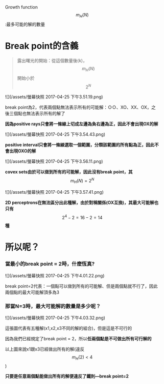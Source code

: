 Growth function $$m_H(N)$$:最多可能的解的數量

# Break point的含義

> 露出曙光的開始：從這個數量後\(k\)，$$m_H(N)$$開始小於$$2^N$$

![](/assets/螢幕快照 2017-04-25 下午3.51.19.png)

break point為2，代表兩個點無法表示所有的可能解：ＯＯ、XO、XX、OX，之後三個點也無法表示所有的解了

**因為positive rays只會將一條線上切成左邊為負右邊為正，因此不會出現OX的解**

![](/assets/螢幕快照 2017-04-25 下午3.54.43.png)

**positive interval只會將一條線選取一個範圍，分類該範圍的所有點為正，因此不會出現OXO的解**

![](/assets/螢幕快照 2017-04-25 下午3.56.11.png)

**covex sets由於可以做到所有的可能解，因此沒有break point，其**$$m_H(N)=2^N$$

![](/assets/螢幕快照 2017-04-25 下午3.57.41.png)

**2D perceptrons在無法區分出此種解，由於對稱關係\(OX互換\)，其最大可能解也只有**$$2^4-2=16-2=14$$**種**

# 所以呢？

### 當最小的break point = 2時，什麼恆真?

![](/assets/螢幕快照 2017-04-25 下午4.01.22.png)

break point=2代表：一個點可以做到所有的可能解、但是兩個點就不行了，因此兩個點的最大可能解頂多為3

### 那當N=3時，最大可能解的數量是多少呢？

![](/assets/螢幕快照 2017-04-25 下午4.03.32.png)

這張圖代表有五種解\(x1,x2,x3不同的解的組合\)，但是這是不可行的

因為我們已經規定了break point = 2，所以**任兩個點是不可做出所有可行解的**

以上圖來說x1跟x3已經做出所有的解\(違反$$m_H(2)<4$$\)

**只要是任意兩個點能做出所有的解便違反了鐵則—break point=2**


